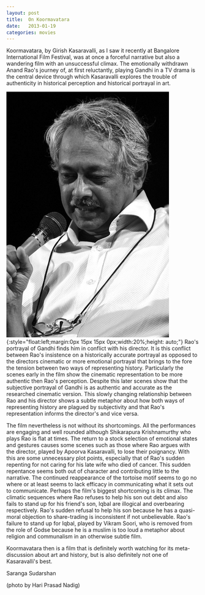 ```yaml
---
layout: post
title:  On Koormavatara
date:   2013-01-19
categories: movies
---
```

Koormavatara, by Girish Kasaravalli, as I saw it recently at Bangalore International Film Festival, was at once a forceful narrative but also a wandering film with an unsuccessful climax. The emotionally withdrawn Anand Rao's journey of, at first reluctantly, playing Gandhi in a TV drama is the central device through which Kasaravalli explores the trouble of authenticity in historical perception and historical portrayal in art.

![profile](/assets/kasaravalli.jpg){:style="float:left;margin:0px 15px 15px 0px;width:20%;height: auto;"} Rao's portrayal of Gandhi finds him in conflict with his director. It is this conflict between Rao's insistence on a historically accurate portrayal as opposed to the directors cinematic or more emotional portrayal that brings to the fore the tension between two ways of representing history. Particularly the scenes early in the film show the cinematic representation to be more authentic then Rao's perception. Despite this later scenes show that the subjective portrayal of Gandhi is as authentic and accurate as the researched cinematic version. This slowly changing relationship between Rao and his director shows a subtle metaphor about how both ways of representing history are plagued by subjectivity and that Rao's representation informs the director's and vice versa.

The film nevertheless is not without its shortcomings. All the performances are engaging and well rounded although Shikarapura Krishnamurthy who plays Rao is flat at times. The return to a stock selection of emotional states and gestures causes some scenes such as those where Rao argues with the director, played by Apoorva Kasaravalli, to lose their poignancy. With this are some unnecessary plot points, especially that of Rao's sudden repenting for not caring for his late wife who died of cancer. This sudden repentance seems both out of character and contributing little to the narrative. The continued reappearance of the tortoise motif seems to go no where or at least seems to lack efficacy in communicating what it sets out to communicate. Perhaps the film's biggest shortcoming is its climax. The climatic sequences where Rao refuses to help his son out debt and also fails to stand up for his friend's son, Iqbal are illogical and overbearing respectively. Rao's sudden refusal to help his son because he has a quasi-moral objection to share-trading is inconsistent if not unbelievable. Rao's failure to stand up for Iqbal, played by Vikram Soori, who is removed from the role of Godse because he is a muslim is too loud a metaphor about religion and communalism in an otherwise subtle film.

Koormavatara then is a film that is definitely worth watching for its meta-discussion about art and history, but is also definitely not one of Kasaravalli's best.

Saranga Sudarshan

(photo by Hari Prasad Nadig)
